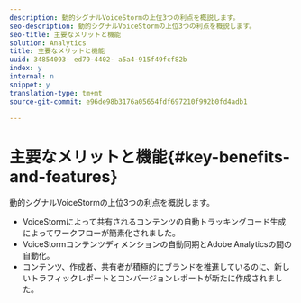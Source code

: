 ```yaml
---
description: 動的シグナルVoiceStormの上位3つの利点を概説します。
seo-description: 動的シグナルVoiceStormの上位3つの利点を概説します。
seo-title: 主要なメリットと機能
solution: Analytics
title: 主要なメリットと機能
uuid: 34854093- ed79-4402- a5a4-915f49fcf82b
index: y
internal: n
snippet: y
translation-type: tm+mt
source-git-commit: e96de98b3176a05654fdf697210f992b0fd4adb1

---
```



# 主要なメリットと機能{#key-benefits-and-features}

動的シグナルVoiceStormの上位3つの利点を概説します。

* VoiceStormによって共有されるコンテンツの自動トラッキングコード生成によってワークフローが簡素化されました。
* VoiceStormコンテンツディメンションの自動同期とAdobe Analyticsの間の自動化。
* コンテンツ、作成者、共有者が積極的にブランドを推進しているのに、新しいトラフィックレポートとコンバージョンレポートが新たに作成されました。

